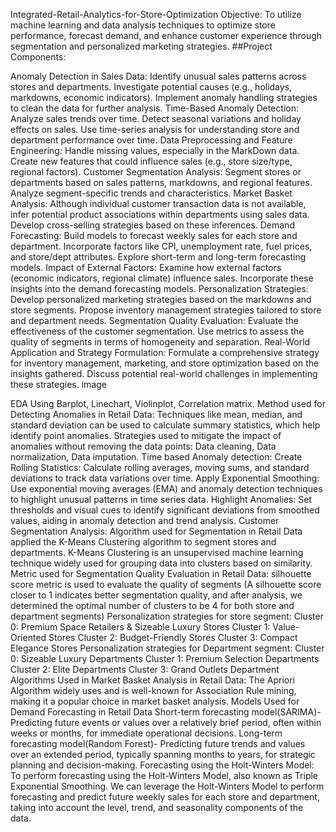 Integrated-Retail-Analytics-for-Store-Optimization
Objective: To utilize machine learning and data analysis techniques to optimize store performance, forecast demand, and enhance customer experience through segmentation and personalized marketing strategies. ##Project Components:

Anomaly Detection in Sales Data:
Identify unusual sales patterns across stores and departments.
Investigate potential causes (e.g., holidays, markdowns, economic indicators).
Implement anomaly handling strategies to clean the data for further analysis.
Time-Based Anomaly Detection:
Analyze sales trends over time.
Detect seasonal variations and holiday effects on sales.
Use time-series analysis for understanding store and department performance over time.
Data Preprocessing and Feature Engineering:
Handle missing values, especially in the MarkDown data.
Create new features that could influence sales (e.g., store size/type, regional factors).
Customer Segmentation Analysis:
Segment stores or departments based on sales patterns, markdowns, and regional features.
Analyze segment-specific trends and characteristics.
Market Basket Analysis:
Although individual customer transaction data is not available, infer potential product associations within departments using sales data.
Develop cross-selling strategies based on these inferences.
Demand Forecasting:
Build models to forecast weekly sales for each store and department.
Incorporate factors like CPI, unemployment rate, fuel prices, and store/dept attributes.
Explore short-term and long-term forecasting models.
Impact of External Factors:
Examine how external factors (economic indicators, regional climate) influence sales.
Incorporate these insights into the demand forecasting models.
Personalization Strategies:
Develop personalized marketing strategies based on the markdowns and store segments.
Propose inventory management strategies tailored to store and department needs.
Segmentation Quality Evaluation:
Evaluate the effectiveness of the customer segmentation.
Use metrics to assess the quality of segments in terms of homogeneity and separation.
Real-World Application and Strategy Formulation:
Formulate a comprehensive strategy for inventory management, marketing, and store optimization based on the insights gathered.
Discuss potential real-world challenges in implementing these strategies.
image

EDA Using Barplot, Linechart, Violinplot, Correlation matrix.
Method used for Detecting Anomalies in Retail Data: Techniques like mean, median, and standard deviation can be used to calculate summary statistics, which help identify point anomalies.
Strategies used to mitigate the impact of anomalies without removing the data points: Data cleaning, Data normalization, Data imputation.
Time based Anomaly detection:
Create Rolling Statistics: Calculate rolling averages, moving sums, and standard deviations to track data variations over time.
Apply Exponential Smoothing: Use exponential moving averages (EMA) and anomaly detection techniques to highlight unusual patterns in time series data.
Highlight Anomalies: Set thresholds and visual cues to identify significant deviations from smoothed values, aiding in anomaly detection and trend analysis.
Customer Segmentation Analysis: Algorithm used for Segmentation in Retail Data applied the K-Means Clustering algorithm to segment stores and departments. K-Means Clustering is an unsupervised machine learning technique widely used for grouping data into clusters based on similarity.
Metric used for Segmentation Quality Evaluation in Retail Data: silhouette score metric is used to evaluate the quality of segments (A silhouette score closer to 1 indicates better segmentation quality, and after analysis, we determined the optimal number of clusters to be 4 for both store and department segments)
Personalization strategies for store segment:
Cluster 0: Premium Space Retailers & Sizeable Luxury Stores
Cluster 1: Value-Oriented Stores
Cluster 2: Budget-Friendly Stores
Cluster 3: Compact Elegance Stores
Personalization strategies for Department segment:
Cluster 0: Sizeable Luxury Departments
Cluster 1: Premium Selection Departments
Cluster 2: Elite Departments
Cluster 3: Grand Outlets Department
Algorithms Used in Market Basket Analysis in Retail Data: The Apriori Algorithm widely uses and is well-known for Association Rule mining, making it a popular choice in market basket analysis.
Models Used for Demand Forecasting in Retail Data
Short-term forecasting model(SARIMA)- Predicting future events or values over a relatively brief period, often within weeks or months, for immediate operational decisions.
Long-term forecasting model(Random Forest)- Predicting future trends and values over an extended period, typically spanning months to years, for strategic planning and decision-making.
Forecasting using the Holt-Winters Model:
To perform forecasting using the Holt-Winters Model, also known as Triple Exponential Smoothing.
We can leverage the Holt-Winters Model to perform forecasting and predict future weekly sales for each store and department, taking into account the level, trend, and seasonality components of the data.
